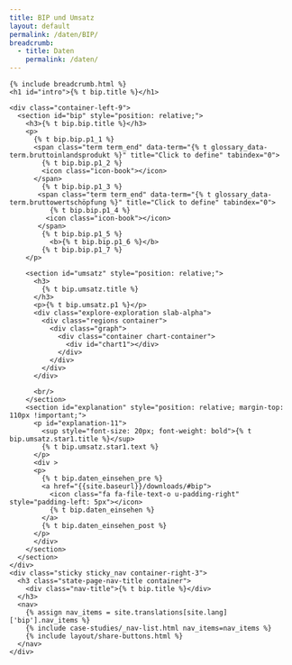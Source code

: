 ```yaml
---
title: BIP und Umsatz
layout: default
permalink: /daten/BIP/
breadcrumb:
  - title: Daten
    permalink: /daten/
---
```


<link rel="stylesheet" type="text/css" href="{{ site.baseurl_root }}/css/slick-theme.css"/>
<link rel="stylesheet" type="text/css" href="//cdn.jsdelivr.net/jquery.slick/1.6.0/slick.css"/>

<main class="container-page-wrapper layout-state-pages">
  <section class="container" style="position: relative;">

    {% include breadcrumb.html %}
    <h1 id="intro">{% t bip.title %}</h1>

    <div class="container-left-9">
      <section id="bip" style="position: relative;">
        <h3>{% t bip.bip.title %}</h3>
        <p>
          {% t bip.bip.p1_1 %}
          <span class="term term_end" data-term="{% t glossary_data-term.bruttoinlandsprodukt %}" title="Click to define" tabindex="0">
            {% t bip.bip.p1_2 %}
            <icon class="icon-book"></icon>
          </span>
            {% t bip.bip.p1_3 %}
           <span class="term term_end" data-term="{% t glossary_data-term.bruttowertschöpfung %}" title="Click to define" tabindex="0">
              {% t bip.bip.p1_4 %}
             <icon class="icon-book"></icon>
           </span>
            {% t bip.bip.p1_5 %}
              <b>{% t bip.bip.p1_6 %}</b>
            {% t bip.bip.p1_7 %}
        </p>

        <section id="umsatz" style="position: relative;">
          <h3>
            {% t bip.umsatz.title %}
          </h3>
          <p>{% t bip.umsatz.p1 %}</p>
          <div class="explore-exploration slab-alpha">
            <div class="regions container">
              <div class="graph">
                <div class="container chart-container">
                  <div id="chart1"></div>
                </div>
              </div>
            </div>
          </div>

          <br/>
        </section>
        <section id="explanation" style="position: relative; margin-top: 110px !important;">
          <p id="explanation-11">
            <sup style="font-size: 20px; font-weight: bold">{% t bip.umsatz.star1.title %}</sup>
            {% t bip.umsatz.star1.text %}
          </p>
          <div >
          <p>
            {% t bip.daten_einsehen_pre %}
            <a href="{{site.baseurl}}/downloads/#bip">
              <icon class="fa fa-file-text-o u-padding-right" style="padding-left: 5px"></icon>
              {% t bip.daten_einsehen %}
            </a>
            {% t bip.daten_einsehen_post %}
          </p>
          </div>
        </section>
      </section>
    </div>
    <div class="sticky sticky_nav container-right-3">
      <h3 class="state-page-nav-title container">
        <div class="nav-title">{% t bip.title %}</div>
      </h3>
      <nav>
        {% assign nav_items = site.translations[site.lang]['bip'].nav_items %}
        {% include case-studies/_nav-list.html nav_items=nav_items %}
        {% include layout/share-buttons.html %}
      </nav>
    </div>
  </section>
</main>

<script src="https://ajax.googleapis.com/ajax/libs/jquery/1.12.4/jquery.min.js"></script>
<script type="text/javascript" src="//cdn.jsdelivr.net/jquery.slick/1.6.0/slick.min.js"></script>
<script type="text/javascript" src="{{ site.baseurl_root }}/js/lib/static.min.js" charset="utf-8"></script>
<script type="text/javascript" src="//cdn.jsdelivr.net/jquery.slick/1.6.0/slick.min.js"></script>
<script type="text/javascript" src="{{ site.baseurl_root }}/js/lib/static.min.js" charset="utf-8"></script>
<script type="text/javascript" src="https://cdnjs.cloudflare.com/ajax/libs/jqPlot/1.0.8/jquery.jqplot.min.js"></script>
<link rel="stylesheet" type="text/css" href="https://cdnjs.cloudflare.com/ajax/libs/jqPlot/1.0.8/jquery.jqplot.min.css"/>
<script type="text/javascript" src="https://cdnjs.cloudflare.com/ajax/libs/jqPlot/1.0.8/plugins/jqplot.barRenderer.min.js"></script>
<script type="text/javascript" src="https://cdnjs.cloudflare.com/ajax/libs/jqPlot/1.0.8/plugins/jqplot.pieRenderer.min.js"></script>
<script type="text/javascript" src="https://cdnjs.cloudflare.com/ajax/libs/jqPlot/1.0.8/plugins/jqplot.categoryAxisRenderer.min.js"></script>
<script type="text/javascript" src="https://cdnjs.cloudflare.com/ajax/libs/jqPlot/1.0.8/plugins/jqplot.pointLabels.min.js"></script>

<script type="text/javascript" src="{{ site.baseurl_root }}/js/pages/barGraph.js" charset="utf-8"></script>
<script type="text/javascript" src="{{ site.baseurl_root }}/js/lib/explore.min.js" charset="utf-8"></script>
